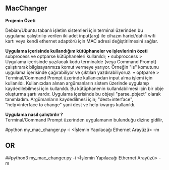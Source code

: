 ## MacChanger
<strong>Projenin Özeti</strong>
<p>Debian/Ubuntu tabanlı işletim sistemleri için terminal üzerinden bu uygulama çalıştırılıp verilen iki adet input(arg) ile cihazın harici/dahili wifi kartı veya kendi ethernet adaptörü için MAC adresi değiştirilmesini sağlar.</p>

<strong>Uygulama içerisinde kullandığım kütüphaneler ve işlevlerinin özeti</strong><br>
  subprocess ve optparse kütüphaneleri kullanıldı;
• subproccess > Uygulama içerisinde yazılacak kodu terminalde (veya Command Prompt) çalıştırarak bilgisayarımıza komut vermeye yarıyor. 
  Örneğin "ls" komutunu uygulama içerisinde çağırabiliyor ve çıktıları yazdırabiliyoruz.
• optparse > Terminal/Command Prompt üzerinde kullanıcıdan input alma işlemi için kullanıldı.
  Kullanıcıdan alınan argümanların sistem üzerinde uygulanıp kaydedilebilmesi için kullanıldı.
  Bu kütüphanenin kullanılabilmesi için bir obje oluşturma şartı vardır. Uygulama içerisinde bu objeyi "parse_pbject" olarak tanımladım.
  Argümanların kaydedilmesi için; "dest=interface", "help=interface to change" yani dest ve help kwargs kullanıldı.
  
<strong>Uygulama nasıl çalıştırılır ?</strong><br>
Terminal/Command Prompt üzerinden uygulamanın bulunduğu dizine gidilir,

#python my_mac_changer.py -i <İşlemin Yapılacağı Ethernet Arayüzü> -m <Yeni MAC Adresimiz>
## OR
##python3 my_mac_changer.py -i <İşlemin Yapılacağı Ethernet Arayüzü> -m <Yeni MAC Adresimiz>
